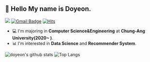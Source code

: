## 👋 Hello My name is Doyeon.  

</a> <a href="https://instagram.com/doyeon__20"> <img src="http://img.shields.io/badge/-Instagram-E4405F?style=flat&logo=Instagram&logoColor=white"></a>
[![Gmail Badge](https://img.shields.io/badge/Gmail-d14836?style=flat-square&logo=Gmail&logoColor=white&link=mailto:doyeon010420@gmail.com)](mailto:doyeon010420@gmail.com)
[![Hits](https://hits.seeyoufarm.com/api/count/incr/badge.svg?url=https%3A%2F%2Fgithub.com%2FDoyeonLim&count_bg=%2379C83D&title_bg=%23555555&icon=&icon_color=%23E7E7E7&title=hits&edge_flat=false)](https://hits.seeyoufarm.com)

- 💻 I'm majoring in **Computer Science&Engineering** at **Chung-Ang University(2020~ )**.  
- 📊 I'm interested in **Data Science** and **Recommender System**.

![doyeon's github stats](https://github-readme-stats.vercel.app/api?username=DoyeonLim) 
![Top Langs](https://github-readme-stats.vercel.app/api/top-langs/?username=DoyeonLim&layout=compact)





<!--
**DoyeonLim/DoyeonLim** is a ✨ _special_ ✨ repository because its `README.md` (this file) appears on your GitHub profile.

Here are some ideas to get you started:

- 🔭 I’m currently working on ...
- 🌱 I’m currently learning ...
- 👯 I’m looking to collaborate on ...
- 🤔 I’m looking for help with ...
- 💬 Ask me about ...
- 📫 How to reach me: ...
- 😄 Pronouns: ...
- ⚡ Fun fact: ...
-->

